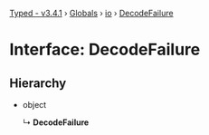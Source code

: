 [Typed - v3.4.1](../README.md) › [Globals](../globals.md) › [io](../modules/io.md) › [DecodeFailure](io.decodefailure.md)

# Interface: DecodeFailure

## Hierarchy

* object

  ↳ **DecodeFailure**
